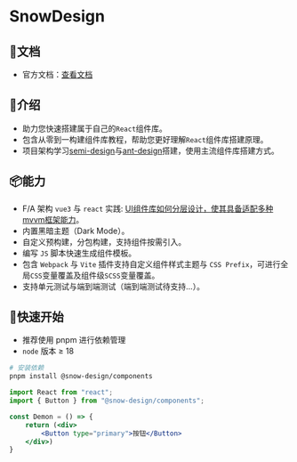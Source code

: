 # SnowDesign

## 📕文档

- 官方文档：[查看文档](https://snow-design.snowhouse.space/)

## 📖介绍

- 助力您快速搭建属于自己的`React`组件库。
- 包含从零到一构建组件库教程，帮助您更好理解`React`组件库搭建原理。
- 项目架构学习[semi-design](https://github.com/DouyinFE/semi-design)与[ant-design](https://github.com/ant-design/ant-design)搭建，使用主流组件库搭建方式。

## 📦能力

- F/A 架构 `vue3` 与 `react` 实践: [UI组件库如何分层设计，使其具备适配多种mvvm框架能力](https://bytedance.larkoffice.com/wiki/wikcnOVYexosCS1Rmvb5qCsWT1f)。
- 内置黑暗主题（Dark Mode）。
- 自定义预构建，分包构建，支持组件按需引入。
- 编写 `JS` 脚本快速生成组件模板。
- 包含 `Webpack` 与 `Vite` 插件支持自定义组件样式主题与 `CSS Prefix`，可进行全局`CSS`变量覆盖及组件级`SCSS`变量覆盖。
- 支持单元测试与端到端测试（端到端测试待支持...）。

## 🚀快速开始

- 推荐使用 pnpm 进行依赖管理
- `node` 版本 ≥ 18

```bash
# 安装依赖
pnpm install @snow-design/components
```

```jsx
import React from "react";
import { Button } from "@snow-design/components";

const Demon = () => {
    return (<div>
	    <Button type="primary">按钮</Button>
    </div>)
}
```
